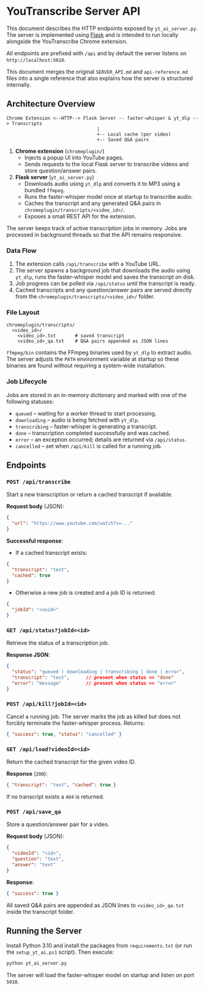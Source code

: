 # YouTranscribe Server API

This document describes the HTTP endpoints exposed by `yt_ai_server.py`. The server is implemented using [Flask](https://flask.palletsprojects.com/) and is intended to run locally alongside the YouTranscribe Chrome extension.

All endpoints are prefixed with `/api` and by default the server listens on `http://localhost:5010`.

This document merges the original `SERVER_API.md` and `api-reference.md` files into a
single reference that also explains how the server is structured internally.

## Architecture Overview

```
Chrome Extension <--HTTP--> Flask Server -- faster-whisper & yt_dlp --> Transcripts
                                 |
                                 +-- Local cache (per video)
                                 +-- Saved Q&A pairs
```

1. **Chrome extension** (`chromeplugin/`)
   - Injects a popup UI into YouTube pages.
   - Sends requests to the local Flask server to transcribe videos and store question/answer pairs.
2. **Flask server** (`yt_ai_server.py`)
   - Downloads audio using `yt_dlp` and converts it to MP3 using a bundled `ffmpeg`.
   - Runs the faster-whisper model once at startup to transcribe audio.
   - Caches the transcript and any generated Q&A pairs in `chromeplugin/transcripts/<video_id>/`.
   - Exposes a small REST API for the extension.

The server keeps track of active transcription jobs in memory. Jobs are processed
in background threads so that the API remains responsive.

### Data Flow

1. The extension calls `/api/transcribe` with a YouTube URL.
2. The server spawns a background job that downloads the audio using `yt_dlp`,
   runs the faster-whisper model and saves the transcript on disk.
3. Job progress can be polled via `/api/status` until the transcript is ready.
4. Cached transcripts and any question/answer pairs are served directly from
   the `chromeplugin/transcripts/<video_id>/` folder.

### File Layout

```
chromeplugin/transcripts/
  <video_id>/
    <video_id>.txt       # saved transcript
    <video_id>_qa.txt    # Q&A pairs appended as JSON lines
```

`ffmpeg/bin` contains the FFmpeg binaries used by `yt_dlp` to extract audio. The
server adjusts the `PATH` environment variable at startup so these binaries are
found without requiring a system-wide installation.

### Job Lifecycle

Jobs are stored in an in-memory dictionary and marked with one of the following
statuses:

- `queued` – waiting for a worker thread to start processing.
- `downloading` – audio is being fetched with `yt_dlp`.
- `transcribing` – faster-whisper is generating a transcript.
- `done` – transcription completed successfully and was cached.
- `error` – an exception occurred; details are returned via `/api/status`.
- `cancelled` – set when `/api/kill` is called for a running job.

## Endpoints

### `POST /api/transcribe`
Start a new transcription or return a cached transcript if available.

**Request body** (JSON):
```json
{
  "url": "https://www.youtube.com/watch?v=..."
}
```

**Successful response**:
- If a cached transcript exists:
```json
{
  "transcript": "text",
  "cached": true
}
```
- Otherwise a new job is created and a job ID is returned:
```json
{
  "jobId": "<uuid>"
}
```

### `GET /api/status?jobId=<id>`
Retrieve the status of a transcription job.

**Response JSON**:
```json
{
  "status": "queued | downloading | transcribing | done | error",
  "transcript": "text",      // present when status == "done"
  "error": "message"         // present when status == "error"
}
```

### `POST /api/kill?jobId=<id>`
Cancel a running job. The server marks the job as killed but does not forcibly terminate the faster-whisper process. Returns:
```json
{ "success": true, "status": "cancelled" }
```

### `GET /api/load?videoId=<id>`
Return the cached transcript for the given video ID.

**Response** (`200`):
```json
{ "transcript": "text", "cached": true }
```
If no transcript exists a `404` is returned.

### `POST /api/save_qa`
Store a question/answer pair for a video.

**Request body** (JSON):
```json
{
  "videoId": "<id>",
  "question": "text",
  "answer": "text"
}
```

**Response**:
```json
{ "success": true }
```

All saved Q&A pairs are appended as JSON lines to `<video_id>_qa.txt` inside the transcript folder.

## Running the Server

Install Python 3.10 and install the packages from `requirements.txt` (or run the `setup_yt_ai.ps1` script). Then execute:
```bash
python yt_ai_server.py
```
The server will load the faster-whisper model on startup and listen on port `5010`.

